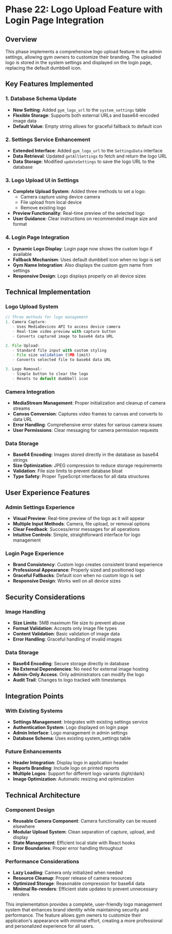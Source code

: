 # Phase 22: Logo Upload Feature with Login Page Integration

## Overview
This phase implements a comprehensive logo upload feature in the admin settings, allowing gym owners to customize their branding. The uploaded logo is stored in the system settings and displayed on the login page, replacing the default dumbbell icon.

## Key Features Implemented

### 1. Database Schema Update
- **New Setting**: Added `gym_logo_url` to the `system_settings` table
- **Flexible Storage**: Supports both external URLs and base64-encoded image data
- **Default Value**: Empty string allows for graceful fallback to default icon

### 2. Settings Service Enhancement
- **Extended Interface**: Added `gym_logo_url` to the `SettingsData` interface
- **Data Retrieval**: Updated `getAllSettings` to fetch and return the logo URL
- **Data Storage**: Modified `updateSettings` to save the logo URL to the database

### 3. Logo Upload UI in Settings
- **Complete Upload System**: Added three methods to set a logo:
  - Camera capture using device camera
  - File upload from local device
  - Remove existing logo
- **Preview Functionality**: Real-time preview of the selected logo
- **User Guidance**: Clear instructions on recommended image size and format

### 4. Login Page Integration
- **Dynamic Logo Display**: Login page now shows the custom logo if available
- **Fallback Mechanism**: Uses default dumbbell icon when no logo is set
- **Gym Name Integration**: Also displays the custom gym name from settings
- **Responsive Design**: Logo displays properly on all device sizes

## Technical Implementation

### Logo Upload System
```typescript
// Three methods for logo management
1. Camera Capture:
   - Uses MediaDevices API to access device camera
   - Real-time video preview with capture button
   - Converts captured image to base64 data URL

2. File Upload:
   - Standard file input with custom styling
   - File size validation (5MB limit)
   - Converts selected file to base64 data URL

3. Logo Removal:
   - Simple button to clear the logo
   - Resets to default dumbbell icon
```

### Camera Integration
- **MediaStream Management**: Proper initialization and cleanup of camera streams
- **Canvas Conversion**: Captures video frames to canvas and converts to data URL
- **Error Handling**: Comprehensive error states for various camera issues
- **User Permissions**: Clear messaging for camera permission requests

### Data Storage
- **Base64 Encoding**: Images stored directly in the database as base64 strings
- **Size Optimization**: JPEG compression to reduce storage requirements
- **Validation**: File size limits to prevent database bloat
- **Type Safety**: Proper TypeScript interfaces for all data structures

## User Experience Features

### Admin Settings Experience
- **Visual Preview**: Real-time preview of the logo as it will appear
- **Multiple Input Methods**: Camera, file upload, or removal options
- **Clear Feedback**: Success/error messages for all operations
- **Intuitive Controls**: Simple, straightforward interface for logo management

### Login Page Experience
- **Brand Consistency**: Custom logo creates consistent brand experience
- **Professional Appearance**: Properly sized and positioned logo
- **Graceful Fallbacks**: Default icon when no custom logo is set
- **Responsive Design**: Works well on all device sizes

## Security Considerations

### Image Handling
- **Size Limits**: 5MB maximum file size to prevent abuse
- **Format Validation**: Accepts only image file types
- **Content Validation**: Basic validation of image data
- **Error Handling**: Graceful handling of invalid images

### Data Storage
- **Base64 Encoding**: Secure storage directly in database
- **No External Dependencies**: No need for external image hosting
- **Admin-Only Access**: Only administrators can modify the logo
- **Audit Trail**: Changes to logo tracked with timestamps

## Integration Points

### With Existing Systems
- **Settings Management**: Integrates with existing settings service
- **Authentication System**: Logo displayed on login page
- **Admin Interface**: Logo management in admin settings
- **Database Schema**: Uses existing system_settings table

### Future Enhancements
- **Header Integration**: Display logo in application header
- **Reports Branding**: Include logo on printed reports
- **Multiple Logos**: Support for different logo variants (light/dark)
- **Image Optimization**: Automatic resizing and optimization

## Technical Architecture

### Component Design
- **Reusable Camera Component**: Camera functionality can be reused elsewhere
- **Modular Upload System**: Clean separation of capture, upload, and display
- **State Management**: Efficient local state with React hooks
- **Error Boundaries**: Proper error handling throughout

### Performance Considerations
- **Lazy Loading**: Camera only initialized when needed
- **Resource Cleanup**: Proper release of camera resources
- **Optimized Storage**: Reasonable compression for base64 data
- **Minimal Re-renders**: Efficient state updates to prevent unnecessary renders

This implementation provides a complete, user-friendly logo management system that enhances brand identity while maintaining security and performance. The feature allows gym owners to customize their application's appearance with minimal effort, creating a more professional and personalized experience for all users.